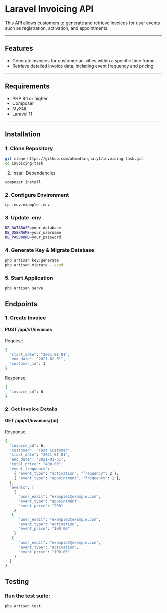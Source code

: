 # Laravel Invoicing API

This API allows customers to generate and retrieve invoices for user events such as registration, activation, and appointments.

---

## Features

- Generate invoices for customer activities within a specific time frame.
- Retrieve detailed invoice data, including event frequency and pricing.

---

## Requirements

- PHP 8.1 or higher
- Composer
- MySQL
- Laravel 11

---

## Installation

### 1. Clone Repository
```bash
git clone https://github.com/ahmedfarghaly1/invoicing-task.git
cd invoicing-task
```
2. Install Dependencies
```bash
composer install
````
### 2. Configure Environment

```bash
cp .env.example .env
````
### 3. Update .env
```bash
DB_DATABASE=your_database
DB_USERNAME=your_username
DB_PASSWORD=your_password
````
### 4. Generate Key & Migrate Database
```bash
php artisan key:generate
php artisan migrate --seed
````

### 5. Start Application
```bash
php artisan serve
````

## Endpoints
### 1. Create Invoice
#### POST /api/v1/invoices
Request:
```bash
{
  "start_date": "2021-01-01",
  "end_date": "2021-02-01",
  "customer_id": 1
}
````
Response:
````bash
{
  "invoice_id": 6
}
````
### 2. Get Invoice Details
#### GET /api/v1/invoices/{id}
Response:
````bash
{
  "invoice_id": 6,
  "customer": "Test Customer",
  "start_date": "2021-01-01",
  "end_date": "2021-01-31",
  "total_price": "400.00",
  "event_frequency": [
    { "event_type": "activation", "frequency": 2 },
    { "event_type": "appointment", "frequency": 1 },
  ],
  "events": [
    {
      "user_email": "example1@example.com",
      "event_type": "appointment",
      "event_price": "200"
    }
   {
      "user_email": "example2@example.com",
      "event_type": "activation",
      "event_price": "100.00"
    }
   {
      "user_email": "example3@example.com",
      "event_type": "activation",
      "event_price": "100.00"
    }
  ]
}
````
## Testing
### Run the test suite:
```bash
php artisan test
```


